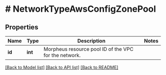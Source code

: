 # # NetworkTypeAwsConfigZonePool

## Properties

Name | Type | Description | Notes
------------ | ------------- | ------------- | -------------
**id** | **int** | Morpheus resource pool ID of the VPC for the network. |

[[Back to Model list]](../../README.md#models) [[Back to API list]](../../README.md#endpoints) [[Back to README]](../../README.md)

